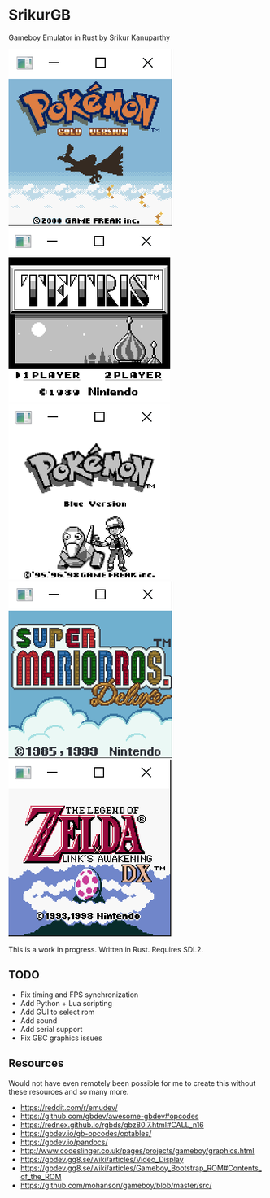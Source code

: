 # SrikurGB
Gameboy Emulator in Rust by Srikur Kanuparthy

![alt text](https://github.com/srikur/GameboyEmulator/blob/master/images/gold.png)
![alt text](https://github.com/srikur/GameboyEmulator/blob/master/images/tetris.png)
![alt text](https://github.com/srikur/GameboyEmulator/blob/master/images/pkmn-blue.png)
![alt text](https://github.com/srikur/GameboyEmulator/blob/master/images/mario.png)
![alt text](https://github.com/srikur/GameboyEmulator/blob/master/images/zelda.png)


This is a work in progress. Written in Rust. Requires SDL2.

## TODO
- Fix timing and FPS synchronization
- Add Python + Lua scripting
- Add GUI to select rom
- Add sound
- Add serial support
- Fix GBC graphics issues

## Resources
Would not have even remotely been possible for me to create this without these resources and so many more.
- https://reddit.com/r/emudev/
- https://github.com/gbdev/awesome-gbdev#opcodes
- https://rednex.github.io/rgbds/gbz80.7.html#CALL_n16
- https://gbdev.io/gb-opcodes/optables/
- https://gbdev.io/pandocs/
- http://www.codeslinger.co.uk/pages/projects/gameboy/graphics.html
- https://gbdev.gg8.se/wiki/articles/Video_Display
- https://gbdev.gg8.se/wiki/articles/Gameboy_Bootstrap_ROM#Contents_of_the_ROM
- https://github.com/mohanson/gameboy/blob/master/src/
